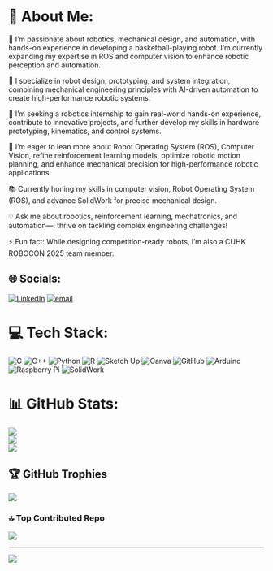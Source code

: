 # 💫 About Me:
🚀 I’m passionate about robotics, mechanical design, and automation, with hands-on experience in developing a basketball-playing robot. I’m currently expanding my expertise in ROS and computer vision to enhance robotic perception and automation.

🤖 I specialize in robot design, prototyping, and system integration, combining mechanical engineering principles with AI-driven automation to create high-performance robotic systems.

🤝 I’m seeking a robotics internship to gain real-world hands-on experience, contribute to innovative projects, and further develop my skills in hardware prototyping, kinematics, and control systems.

🎯 I’m eager to lean more about Robot Operating System (ROS), Computer Vision, refine reinforcement learning models, optimize robotic motion planning, and enhance mechanical precision for high-performance robotic applications.

📚 Currently honing my skills in computer vision, Robot Operating System (ROS),  and advance SolidWork for precise mechanical design.

💡 Ask me about robotics, reinforcement learning, mechatronics, and automation—I thrive on tackling complex engineering challenges!

⚡ Fun fact: While designing competition-ready robots, I’m also a CUHK ROBOCON 2025 team member. 


## 🌐 Socials:
[![LinkedIn](https://img.shields.io/badge/LinkedIn-%230077B5.svg?logo=linkedin&logoColor=white)](https://linkedin.com/in/https://www.linkedin.com/in/thanisorn-jarudilokkul-048870326/) [![email](https://img.shields.io/badge/Email-D14836?logo=gmail&logoColor=white)](mailto:thanisornjarudilokkul@gmail.com) 

# 💻 Tech Stack:
![C](https://img.shields.io/badge/c-%2300599C.svg?style=for-the-badge&logo=c&logoColor=white) ![C++](https://img.shields.io/badge/c++-%2300599C.svg?style=for-the-badge&logo=c%2B%2B&logoColor=white) ![Python](https://img.shields.io/badge/python-3670A0?style=for-the-badge&logo=python&logoColor=ffdd54) ![R](https://img.shields.io/badge/r-%23276DC3.svg?style=for-the-badge&logo=r&logoColor=white) ![Sketch Up](https://img.shields.io/badge/SketchUp-005F9E?style=for-the-badge&logo=sketchup&logoColor=white) ![Canva](https://img.shields.io/badge/Canva-%2300C4CC.svg?style=for-the-badge&logo=Canva&logoColor=white) ![GitHub](https://img.shields.io/badge/github-%23121011.svg?style=for-the-badge&logo=github&logoColor=white) ![Arduino](https://img.shields.io/badge/-Arduino-00979D?style=for-the-badge&logo=Arduino&logoColor=white) ![Raspberry Pi](https://img.shields.io/badge/-Raspberry_Pi-C51A4A?style=for-the-badge&logo=Raspberry-Pi) ![SolidWork](https://img.shields.io/badge/SolidWorks-%23E2231A.svg?style=for-the-badge&logo=solidworks&logoColor=white)
# 📊 GitHub Stats:
![](https://github-readme-stats.vercel.app/api?username=Book15011&theme=dark&hide_border=false&include_all_commits=false&count_private=false)<br/>
![](https://github-readme-streak-stats.herokuapp.com/?user=Book15011&theme=dark&hide_border=false)<br/>
![](https://github-readme-stats.vercel.app/api/top-langs/?username=Book15011&theme=dark&hide_border=false&include_all_commits=false&count_private=false&layout=compact)

## 🏆 GitHub Trophies
![](https://github-profile-trophy.vercel.app/?username=Book15011&theme=shadow_green&no-frame=false&no-bg=true&margin-w=4)

### 🔝 Top Contributed Repo
![](https://github-contributor-stats.vercel.app/api?username=Book15011&limit=5&theme=gruvbox&combine_all_yearly_contributions=true)

---
[![](https://visitcount.itsvg.in/api?id=Book15011&icon=10&color=0)](https://visitcount.itsvg.in)

<!-- Proudly created with GPRM ( https://gprm.itsvg.in ) -->

